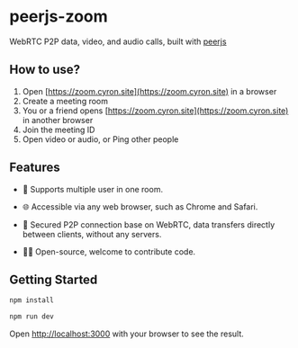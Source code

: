 # peerjs-zoom

WebRTC P2P data, video, and audio calls, built with [peerjs](https://peerjs.com/)

## How to use?

1. Open [https://zoom.cyron.site](https://zoom.cyron.site) in a browser
2. Create a meeting room
3. You or a friend opens [https://zoom.cyron.site](https://zoom.cyron.site) in another browser
4. Join the meeting ID
5. Open video or audio, or Ping other people

## Features

- 👥 Supports multiple user in one room.

- 🌐 Accessible via any web browser, such as Chrome and Safari.

- 🔐 Secured P2P connection base on WebRTC, data transfers directly between clients, without any servers.

- 👨‍💻 Open-source, welcome to contribute code.

## Getting Started

```bash
npm install

npm run dev
```

Open [http://localhost:3000](http://localhost:3000) with your browser to see the result.
